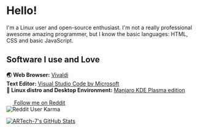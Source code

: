 # Hello!
I'm a Linux user and open-source enthusiast. I'm not a really professional awesome amazing programmer, but I know the basic languages: HTML, CSS and basic JavaScript.
## Software I use and Love
**🌏 Web Browser:** [Vivaldi](https://vivaldi.com/)  
**Text Editor:** [Visual Studio Code by Microsoft](https://code.visualstudio.com/)  
**🐧 Linux distro and Desktop Environment:** [Manjaro KDE Plasma edition](https://manjaro.org/downloads/official/kde/)  
  
[<img height="16" width="16" src="http://simpleicons.org/icons/reddit.svg"> Follow me on Reddit](https://www.reddit.com/u/ARCyberLinux)  
![Reddit User Karma](https://img.shields.io/reddit/user-karma/combined/ARCyberLinux?label=My%20Karma%20on%20Reddit&style=social)  
  
[![ARTech-7's GitHub Stats](https://github-readme-stats.vercel.app/api?username=ARTech-7)](https://github.com/ARTech-7)
